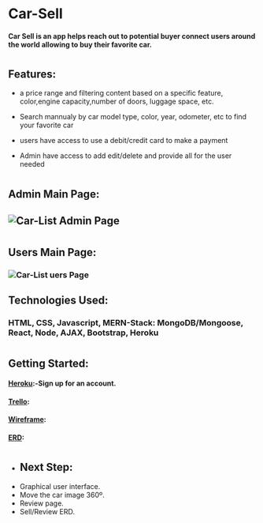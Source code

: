 # Car-Sell

#### Car Sell is an app helps reach out to potential buyer connect users around the world allowing to buy their favorite car. 
#

## Features:
* a price range and filtering content based on a specific feature, color,engine capacity,number of doors, luggage space, etc.

* Search mannualy by car model type, color, year, odometer, etc to find your favorite car

* users have access to use a debit/credit card to make a payment 

* Admin have access to add edit/delete and provide all for the user needed
#

## Admin Main Page:
## ![Car-List Admin Page](https://i.imgur.com/vKXLFuY.png)
#

## Users Main Page:
### ![Car-List uers Page](https://i.imgur.com/d0pR5Ba.png)


## Technologies Used: 
### HTML, CSS, Javascript, MERN-Stack: MongoDB/Mongoose, React, Node, AJAX, Bootstrap, Heroku
#

## Getting Started:
#### [Heroku](https://carrent1.herokuapp.com/):-Sign up for an account.

#### [Trello](https://trello.com/b/fY9xPmTa/car-sell):

#### [Wireframe](https://www.figma.com/file/EeWaAzqAqQCyrvtXmqADJ1/Untitled?node-id=0%3A1):

#### [ERD](https://app.lucidchart.com/lucidchart/0de465b2-93a2-4ace-a2d8-b2f530fe7d27/edit?beaconFlowId=C2A35232EB74FCC3&page=0_0#?folder_id=home&browser=icon):
#

#### 
* ## Next Step:
* Graphical user interface.
* Move the car image 360º.
* Review page.
* Sell/Review ERD.

#
 

